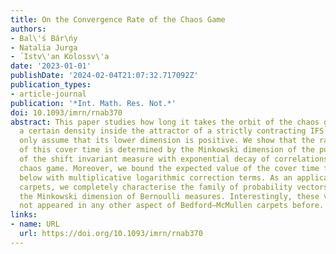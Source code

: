 ```yaml
---
title: On the Convergence Rate of the Chaos Game
authors:
- Bal\'ś Bár\ńy
- Natalia Jurga
- ́ Istv\'an Kolossv\'a
date: '2023-01-01'
publishDate: '2024-02-04T21:07:32.717092Z'
publication_types:
- article-journal
publication: '*Int. Math. Res. Not.*'
doi: 10.1093/imrn/rnab370
abstract: This paper studies how long it takes the orbit of the chaos game to reach
  a certain density inside the attractor of a strictly contracting IFS of which we
  only assume that its lower dimension is positive. We show that the rate of growth
  of this cover time is determined by the Minkowski dimension of the push-forward
  of the shift invariant measure with exponential decay of correlations driving the
  chaos game. Moreover, we bound the expected value of the cover time from above and
  below with multiplicative logarithmic correction terms. As an application, for Bedford–McMullen
  carpets, we completely characterise the family of probability vectors that minimise
  the Minkowski dimension of Bernoulli measures. Interestingly, these vectors have
  not appeared in any other aspect of Bedford–McMullen carpets before.
links:
- name: URL
  url: https://doi.org/10.1093/imrn/rnab370
---
```


